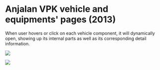 # Anjalan VPK vehicle and equipments' pages (2013)

When user hovers or click on each vehicle component, it will dynamically open, showing up its internal parts as well as its corresponding detail information.

![](https://raw.githubusercontent.com/vinhnghi223/anjalanvpk.fi/master/Screenshot.PNG)

![](https://raw.githubusercontent.com/vinhnghi223/anjalanvpk.fi/master/Screenshot2.jpg)
